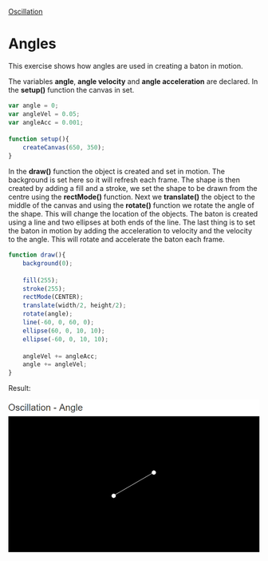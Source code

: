 [Oscillation](../)

# Angles


This exercise shows how angles are used in creating a baton in motion.

The variables **angle**, **angle velocity** and **angle acceleration** are declared. In the **setup()** function the canvas in set.

```js
var angle = 0;
var angleVel = 0.05;
var angleAcc = 0.001;

function setup(){
    createCanvas(650, 350);
}
```
In the **draw()** function the object is created and set in motion. The background is set here so it will refresh each frame. The shape is then created by adding a fill and a stroke, we set the shape to be drawn from the centre using the **rectMode()** function. Next we **translate()** the object to the middle of the canvas and using the **rotate()** function we rotate the angle of the shape. This will change the location of the objects. The baton is created using a line and two ellipses at both ends of the line. The last thing is to set the baton in motion by adding the acceleration to velocity and the velocity to the angle. This will rotate and accelerate the baton each frame.

```js
function draw(){
    background(0);

    fill(255);
    stroke(255);
    rectMode(CENTER);
    translate(width/2, height/2);
    rotate(angle);
    line(-60, 0, 60, 0);
    ellipse(60, 0, 10, 10);
    ellipse(-60, 0, 10, 10);

    angleVel += angleAcc;
    angle += angleVel;
}
```

Result:

![Angles](img/Sketch.PNG?raw=true "Angles")
